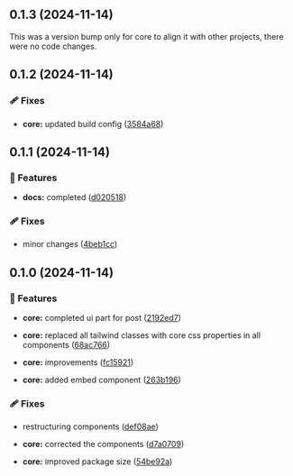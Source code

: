 ## 0.1.3 (2024-11-14)

This was a version bump only for core to align it with other projects, there were no code changes.

## 0.1.2 (2024-11-14)


### 🩹 Fixes

- **core:** updated build config ([3584a68](https://github.com/rhinobase/react-bluesky/commit/3584a68))

## 0.1.1 (2024-11-14)


### 🚀 Features

- **docs:** completed ([d020518](https://github.com/rhinobase/react-bluesky/commit/d020518))


### 🩹 Fixes

- minor changes ([4beb1cc](https://github.com/rhinobase/react-bluesky/commit/4beb1cc))

## 0.1.0 (2024-11-14)


### 🚀 Features

- **core:** completed ui part for post ([2192ed7](https://github.com/rhinobase/react-bluesky/commit/2192ed7))

- **core:** replaced all tailwind classes with core css properties in all components ([68ac766](https://github.com/rhinobase/react-bluesky/commit/68ac766))

- **core:** improvements ([fc15921](https://github.com/rhinobase/react-bluesky/commit/fc15921))

- **core:** added embed component ([263b196](https://github.com/rhinobase/react-bluesky/commit/263b196))


### 🩹 Fixes

- restructuring components ([def08ae](https://github.com/rhinobase/react-bluesky/commit/def08ae))

- **core:** corrected the components ([d7a0709](https://github.com/rhinobase/react-bluesky/commit/d7a0709))

- **core:** improved package size ([54be92a](https://github.com/rhinobase/react-bluesky/commit/54be92a))